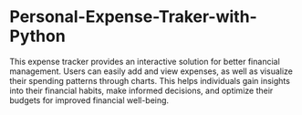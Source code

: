 # Personal-Expense-Traker-with-Python
This expense tracker provides an interactive solution for better financial management. Users can easily add and view expenses, as well as visualize their spending patterns through charts. This helps individuals gain insights into their financial habits, make informed decisions, and optimize their budgets for improved financial well-being.
